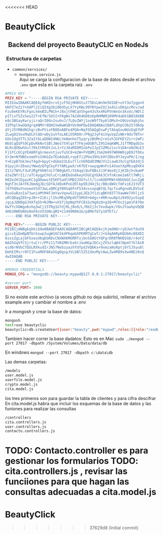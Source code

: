 <<<<<<< HEAD
# BeautyClick   
 
<h2>  Backend del proyecto BeautyCLIC en NodeJs</H2>  

<h3> Estructura de carpetas   </h3>

* `common/services/`
    * `mongoose.service.js`  
Aqui   se carga la configuracion de la base de datos desde el archivo `.env` que esta en la carpeta raiz 
`.env`
```php 
#PRIV KEY
PRIV_KEY = "-----BEGIN RSA PRIVATE KEY-----
MIIEowIBAAKCAQEAyfmKEnrvSjcF5GjHH8GtuJ75DsLWn9e5O1UE+utY3o7ygpnX
UKPZ7eZz7+XAPl2IiQIXg3bi0Dd5yLX7YyRAL99YRYpw2Oj1o4SisEKqscMcv/wd
Fzu8eKEYRcFgnLk6eBILPW1h+J8xjtFWCqVShge43sXx4RoPVnWxGn3kxUc/WDlI
pITixT5ZxSeu22T+EfN/SUSI+FKgWs7AZ464bD0zKpRHMW9109MV4aDkSBB18kBB
e8c3BGayKwryjiraQrI0GnJsuhnJ/fLQvZWYj1osW9f7by6lOMsX+G9UznXqbjhs
3IPhplkwUQdgrq4NMYr8DHIVw8wW1BYUx9mPQwIDAQABAoIBAFLdVpCOb257dKdp
dYjJ5YRBdN1hgrzBvPVixFBODoABFe4PQA+NqfO5AQgDswPjTAkqGouNUzEqEYUP
ZLwgO1VoxMaDLhlQOreDy1uVfoLAEiOSRD0r/P9g2JyF4iVquVpZzNK+9dsTNTnr
GOn1Og5TTL3ZaIt6LaDDWI4N6LYm8mnhoT5yqryzBUMn2reSzhJGFKEYZsr+2mPi
Wb5CqQSPt0CpDvRkNvtSBlJWeS7tHlqtf7FmjmOUBfLI9SImqKWMLJ1fTMDqdb3v
NLRcQOOwhGvl78kItMSDtJxL1+YzJ8aMIDMIokPeIJpZ3ZMGziscViDA+oNzNLE3
FjSfCcECgYEA6RFgGrmexntjuvfuSC8+m2W+FVQQMjJSm2H497W0HW9jpD9JTOXu
X+3m+NfNN5xomdYsSXKGZe7EoAdaEL+vpEfi2PUo39hLb9YZ8bs9YJeyuPH/I/og
Y+EzpB7Uk3euT4gd+bpyC+dGkm23LEu7llcVERQdO3MWJV12iaw0JXcCgYEA3dj5
01pyjXrZ6oeiYWwdzQfgCkyFYfARLpwX/xKfDI+xwyqpWnFn14VoetXpMksq0XK4
ZIJz7WYLF3uF2RgF9kNtnLYfB0gbXt/SS6qqlQuFQBxJJ3F4mz8jIjK3bjhvkwmP
dJaZNfrI1//aTC4ygpChUluCrLmKEbdn8keyh5UCgYEAk3CVfnKcme1m6tl7WRji
H0Ze2HlEgazKC1gQOwwstE5KF5adlVMD2JXUfult/lco6ODPRWt40DUbGC1ucZgB
0ghT3nJA+FKJbmdgJEcSDfAJdOxKPoU2Rlkp5RJH4j5c/B0c8WVcTmFxiKJ1tUT3
l6ThQ9uYnoowoVSd73wLxQMCgYB9Sq6FnF534vsxxpqBtQL7qcfxaRgnoOLDVSsE
RusGuBzoIa71wnioMtM4FJmYavVqxwS21ypL2EbJY1zLqBKt65T7XawWe7Xhljz5
uRCQDqqZ85+pJB++ZiEcjlIkcMEq5MpdSTSMVO+bdgc+4RRrwu0pSz9492yv5spQ
/gcpJQKBgGJHXfqSh+NJMm+vX5fjbpNqYhFCB1Gz9g8zQ+g3Q+M7Uv3jpm1FA70e
OwTYcXOWgo6shq3wCj15TRg1U7djRLjRo9/L/RbIj3c7exdwpk/Y6nJYaahpVQQB
4Hb30WEbNXo0oF6sVX3GNcqM2+C1499N9A1U/p8MefG7y1OTEfi/
-----END RSA PRIVATE KEY-----"

PUB_KEY="-----BEGIN PUBLIC KEY-----
MIIBIjANBgkqhkiG9w0BAQEFAAOCAQ8AMIIBCgKCAQEAvjhjmdH6rryDJwtfduS9
giccEiDeNpNTUrGswp3ugW16CSk4P6qobXPKRM7gCwT/J+SdqA6RpKQUb6c08XDI
6sxsZgLajbFGxasU6qEbKDsCNXWXKMGRRTxjbnSG0GtYQFgrDR0TNHQSG0/r4oYZ
NA2hGqVfC5jrtuCrr/PPz117VN1MRrbx6rJaoNGpJDCxjZVSzlqW4lNpmY7kl8iR
eid6rNVbCTQULRXkudIrJN57NebzyazhfdfpdJVQ6Kx+9xmzaNsRptj6YIJ5yu8l
DmhEIMirr0YI1FuoMOFAKa5GgDgspJVLbBl5Z51XmzMytAwLZw4RB9sXw4NEz0sQ
4wIDAQAB
-----END PUBLIC KEY-----"

#MONGO CREDENTIALS
MONGO_CFG = "mongodb://beauty:mypwd@127.0.0.1:27017/beautyclic"

#server port
SERVER_PORT= 3000
```
Si no existe este archivo (a veces github no deja subirlo), rellenar el archivo example.env y cambiar el nombre a .env

Ir a mongosh y crear la base de datos:
```bash
mongosh
test>use beautyclic
beautyclic>db.createUser({user:"beauty",pwd:"mypwd",roles:[{role:"readWrite",db:"cifrado"}]})

```
Tambien hacer correr la base dadatos:
Esto es en Mac
`sudo ./mongod --port 27017 -dbpath /System/Volumes/Data/data/db`

En windows 
`mongod --port 27017 -dbpath c:\data\db` 

Las demas carpetas:
```bash 
/models
user.model.js 
userfile.model.js
crypto.model.js
cita.model.js
```
los tres primeros son para guardar la tabla de clientes y para cifra descifrar
En cita.model.js habra que incluir los esquemas de la base de datos y las funiones para realizar las consultas
```bash
/controllers
cita.controllers.js
user.controllers.js
contacto.controllers.js
```

TODO:  Contacto.controller es para gestionar los formularios 
TODO: cita.controllers.js , revisar las funciiones para que hagan las consultas adecuadas a cita.model.js
=======
# BeautyClick
>>>>>>> 37629d8 (Initial commit)
